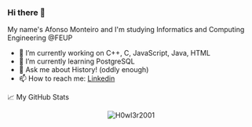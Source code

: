 ### Hi there 👋


My name's Afonso Monteiro and I'm studying Informatics and Computing Engineering @FEUP

- 🔭 I’m currently working on C++, C, JavaScript, Java, HTML 
- 🌱 I’m currently learning PostgreSQL
- 💬 Ask me about History! (oddly enough)
- 📫 How to reach me: [Linkedin](https://www.linkedin.com/in/afonso-monteiro-3b9833224/)

📈 My GitHub Stats

<p align="center"> <img src="https://github-readme-stats.vercel.app/api?username=H0wl3r2001&show_icons=true&theme=gotham" alt="H0wl3r2001" />
